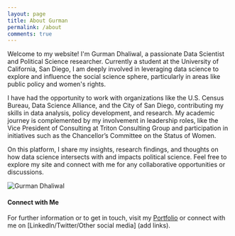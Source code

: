 ```yaml
---
layout: page
title: About Gurman
permalink: /about
comments: true
---
```


<div class="row justify-content-between">
<div class="col-md-8 pr-5">

<p>Welcome to my website! I'm Gurman Dhaliwal, a passionate Data Scientist and Political Science researcher. Currently a student at the University of California, San Diego, I am deeply involved in leveraging data science to explore and influence the social science sphere, particularly in areas like public policy and women's rights.</p>

<p>I have had the opportunity to work with organizations like the U.S. Census Bureau, Data Science Alliance, and the City of San Diego, contributing my skills in data analysis, policy development, and research. My academic journey is complemented by my involvement in leadership roles, like the Vice President of Consulting at Triton Consulting Group and participation in initiatives such as the Chancellor’s Committee on the Status of Women.</p>

<p>On this platform, I share my insights, research findings, and thoughts on how data science intersects with and impacts political science. Feel free to explore my site and connect with me for any collaborative opportunities or discussions.</p>

<p class="mb-5"><img class="shadow-lg" src="{{site.baseurl}}/assets/images/your-photo.png" alt="Gurman Dhaliwal" /></p> <!-- Replace 'your-photo.png' with an actual image file name -->

<h4>Connect with Me</h4>

<p>For further information or to get in touch, visit my <a href="https://gkd-stack.github.io/portfolio/">Portfolio</a> or connect with me on [LinkedIn/Twitter/Other social media] (add links).</p>

</div>

<div class="col-md-4">
    <!-- You can add a sidebar here if you want. For example, a list of your latest publications or upcoming talks. -->
</div>
</div>

